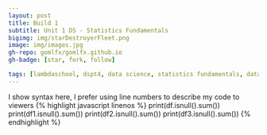 ```yaml
---
layout: post
title: Build 1
subtitle: Unit 1 DS - Statistics Fundamentals
bigimg: img/starDestroyerFleet.png
image: img/images.jpg
gh-repo: gomlfx/gomlfx.github.io
gh-badge: [star, fork, follow]

tags: [lambdaschool, dspt4, data science, statistics fundamentals, data wrangling, linear algebra, build 1]
---
```




I show syntax here, I prefer using line numbers to describe my code to viewers
{% highlight javascript linenos %}
print(df.isnull().sum())
print(df1.isnull().sum())
print(df2.isnull().sum())
print(df3.isnull().sum())
{% endhighlight %}



